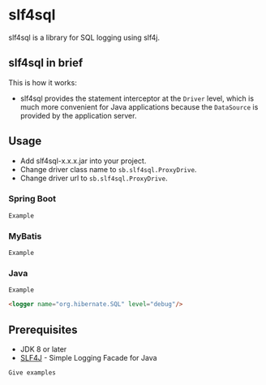 # slf4sql
slf4sql is a library for SQL logging using slf4j.

## slf4sql in brief

This is how it works:
- slf4sql provides the statement interceptor at the `Driver` level, which is much more convenient for Java applications because the `DataSource` is provided by the application server.

## Usage

- Add slf4sql-x.x.x.jar into your project.
- Change driver class name to `sb.slf4sql.ProxyDrive`.
- Change driver url to `sb.slf4sql.ProxyDrive`.

### Spring Boot
```
Example
```

### MyBatis
```
Example
```

### Java
```
Example
```

```html
<logger name="org.hibernate.SQL" level="debug"/>
```

## Prerequisites
* JDK 8 or later
* [SLF4J](https://www.slf4j.org/) - Simple Logging Facade for Java


```
Give examples
```
